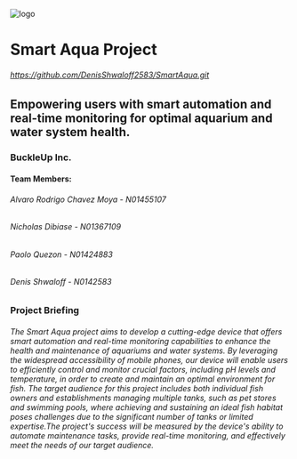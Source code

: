 ![logo](https://i.imgur.com/73YDdtg.png)
# Smart Aqua Project
###### https://github.com/DenisShwaloff2583/SmartAqua.git
## Empowering users with smart automation and real-time monitoring for optimal aquarium and water system health.

### BuckleUp Inc.

#### Team Members:

###### Alvaro Rodrigo Chavez Moya - N01455107
###### Nicholas Dibiase - N01367109
###### Paolo Quezon - N01424883
###### Denis Shwaloff - N0142583

### Project Briefing

###### The Smart Aqua project aims to develop a cutting-edge device that offers smart automation and real-time monitoring capabilities to enhance the health and maintenance of aquariums and water systems. By leveraging the widespread accessibility of mobile phones, our device will enable users to efficiently control and monitor crucial factors, including pH levels and temperature, in order to create and maintain an optimal environment for fish. The target audience for this project includes both individual fish owners and establishments managing multiple tanks, such as pet stores and swimming pools, where achieving and sustaining an ideal fish habitat poses challenges due to the significant number of tanks or limited expertise.The project's success will be measured by the device's ability to automate maintenance tasks, provide real-time monitoring, and effectively meet the needs of our target audience. 
